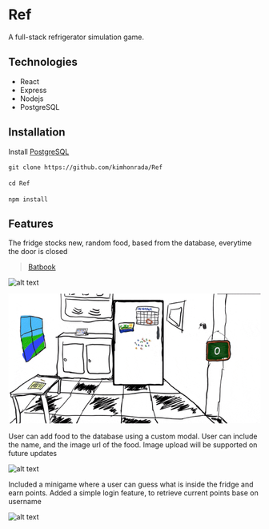 # Ref

A full-stack refrigerator simulation game.

## Technologies

- React
- Express
- Nodejs
- PostgreSQL

## Installation

Install [PostgreSQL](https://www.postgresql.org/download/)

```
git clone https://github.com/kimhonrada/Ref

cd Ref

npm install
```

## Features

The fridge stocks new, random food, based from the database, everytime the door is closed

<blockquote class="imgur-embed-pub" lang="en" data-id="a/j62eHQD"  ><a href="//imgur.com/a/j62eHQD">Batbook</a></blockquote><script async src="//s.imgur.com/min/embed.js" charset="utf-8"></script>

![alt text](https://thumbs.gfycat.com/ReliableWavyBarasingha-size_restricted.gif)

![alt text](gif/Ref_Fridge.gif)

User can add food to the database using a custom modal. User can include the name, and the image url of the food. Image upload will be supported on future updates

![alt text](gif/Ref_AddFood.gif)

Included a minigame where a user can guess what is inside the fridge and earn points. Added a simple login feature, to retrieve current points base on username

![alt text](gif/Ref_minigame.gif)
